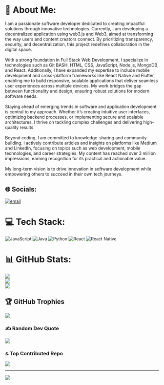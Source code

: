 # 💫 About Me:
I am a passionate software developer dedicated to creating impactful solutions through innovative technologies. Currently, I am developing a decentralized application using web3.js and Web3, aimed at transforming the way users and content creators connect. By prioritizing transparency, security, and decentralization, this project redefines collaboration in the digital space.<br><br>With a strong foundation in Full Stack Web Development, I specialize in technologies such as Git BASH, HTML, CSS, JavaScript, Node.js, MongoDB, and React. Additionally, I have expanded my expertise to include mobile development and cross-platform frameworks like React Native and Flutter, enabling me to build responsive, scalable applications that deliver seamless user experiences across multiple devices. My work bridges the gap between functionality and design, ensuring robust solutions for modern software needs.<br><br>Staying ahead of emerging trends in software and application development is central to my approach. Whether it’s creating intuitive user interfaces, optimizing backend processes, or implementing secure and scalable architectures, I thrive on tackling complex challenges and delivering high-quality results.<br><br>Beyond coding, I am committed to knowledge-sharing and community-building. I actively contribute articles and insights on platforms like Medium and LinkedIn, focusing on topics such as web development, mobile technologies, and career strategies. My content has reached over 3 million impressions, earning recognition for its practical and actionable value.<br><br>My long-term vision is to drive innovation in software development while empowering others to succeed in their own tech journeys.


## 🌐 Socials:
[![email](https://img.shields.io/badge/Email-D14836?logo=gmail&logoColor=white)](mailto:jayanthpeddi14@gmail.com) 

# 💻 Tech Stack:
![JavaScript](https://img.shields.io/badge/javascript-%23323330.svg?style=for-the-badge&logo=javascript&logoColor=%23F7DF1E) ![Java](https://img.shields.io/badge/java-%23ED8B00.svg?style=for-the-badge&logo=openjdk&logoColor=white) ![Python](https://img.shields.io/badge/python-3670A0?style=for-the-badge&logo=python&logoColor=ffdd54) ![React](https://img.shields.io/badge/react-%2320232a.svg?style=for-the-badge&logo=react&logoColor=%2361DAFB) ![React Native](https://img.shields.io/badge/react_native-%2320232a.svg?style=for-the-badge&logo=react&logoColor=%2361DAFB)
# 📊 GitHub Stats:
![](https://github-readme-stats.vercel.app/api?username=jp-999&theme=tokyonight&hide_border=false&include_all_commits=false&count_private=true)<br/>
![](https://nirzak-streak-stats.vercel.app/?user=jp-999&theme=tokyonight&hide_border=false)<br/>
![](https://github-readme-stats.vercel.app/api/top-langs/?username=jp-999&theme=tokyonight&hide_border=false&include_all_commits=false&count_private=true&layout=compact)

## 🏆 GitHub Trophies
![](https://github-profile-trophy.vercel.app/?username=jp-999&theme=radical&no-frame=false&no-bg=false&margin-w=4)

### ✍️ Random Dev Quote
![](https://quotes-github-readme.vercel.app/api?type=horizontal&theme=radical)

### 🔝 Top Contributed Repo
![](https://github-contributor-stats.vercel.app/api?username=jp-999&limit=5&theme=dark&combine_all_yearly_contributions=true)

---
[![](https://visitcount.itsvg.in/api?id=jp-999&icon=0&color=1)](https://visitcount.itsvg.in)

<!-- Proudly created with GPRM ( https://gprm.itsvg.in ) -->
